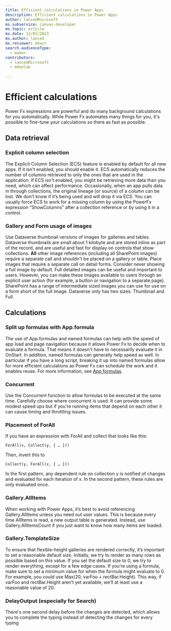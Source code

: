 ```yaml
---
title: Efficient calculations in Power Apps  
description: Efficient calculations in Power Apps  
author: lancedMicrosoft
ms.subservice: canvas-developer
ms.topic: article
ms.date: 12/01/2023
ms.author: lanced
ms.reviewer: mkaur
search.audienceType:
  - maker
contributors:
  - lancedMicrosoft
  - mduelae
  
---
```

# Efficient calculations

Power Fx expressions are powerful and do many background calculations for you automatically. While Power Fx automates many things for you, it's possible to fine-tune your calculations so there as fast as possible. 

## Data retrieval 

### Explicit column selection
The Explicit Column Selection (ECS) feature is enabled by default for all new apps. If it isn't enabled, you should enable it. ECS automatically reduces the number of columns retrieved to only the ones that are used in the application. If ECS isn't enabled, you might be retrieving more data than you need, which can affect performance. Occasionally, when an app pulls data in through collections, the original lineage (or source) of a column can be lost. We don't know if it’s being used and will drop it via ECS. You can usually force ECS to work for a missing column by using the PowerFx expression “ShowColumns” after a collection reference or by using it in a control.

### Gallery and Form usage of images
Use Dataverse thumbnail versions of images for galleries and tables. Dataverse thumbnails are small about 1 kilobyte and are stored inline as part of the record, and are useful and fast for display on controls that show collections. **All** other image references (including all SharePoint images) require a separate call and shouldn't be placed on a gallery or table. Place images that require a separate call on detail forms. Consider never showing a full image by default. Full detailed images can be useful and important to users. However, you can make these images available to users through an explicit user action (for example, a button or navigation to a separate page). SharePoint has a range of intermediate sized images you can use for use on a form short of the full image. Dataverse only has two sizes: Thumbnail and Full.

## Calculations

### Split up formulas with App.formula
The use of App.formulas and named formulas can help with the speed of app load and page navigation because it allows Power Fx to decide when to evaluate a formula. That means it doesn't have to necessarily evaluate it in OnStart.  In addition, named formulas can generally help speed as well. In particular if you have a long script, breaking it up into named formulas allow for more efficient calculations as Power Fx can schedule the work and it enables reuse. For more information, see [App formulas](/power-platform/power-fx/reference/object-app.md).

### Concurrent
Use the Concurrent function to allow formulas to be executed at the same time. Carefully choose where concurrent is used. It can provide some modest speed  ups but if you're running items that depend on each other it can cause timing and throttling issues.  

### Placement of ForAll
If you have an expression with ForAll and collect that looks like this:
```powerapps-dot
ForAll(x, Collect(y, { … }))
```
Then, invert this to 
```powerapps-dot
Collect(y, ForAll(x, { … }))
```
In the first pattern, any dependent rule on collection y is notified of changes and evaluated for each iteration of x.  In the second pattern, these rules are only evaluated once.
 
### Gallery.AllItems 
When working with Power Apps, it’s best to avoid referencing Gallery.AllItems unless you need out user values. This is because every time AllItems is read, a new output table is generated. Instead, use Gallery.AllItemsCount if you just want to know how many items are loaded.

### Gallery.TemplateSize
To ensure that flexible-height galleries are rendered correctly, it’s important to set a reasonable default size. Initially, we try to render as many rows as possible based on this value. If you set the default size to 0, we try to render everything, except for a few edge cases. If you’re using a formula, make sure to set a minimum value for when the formula might evaluate to 0. For example, you could use Max(20, varFoo + rectBar.Height). This way, if varFoo and rectBar.Height aren’t yet available, we’ll at least use a reasonable value of 20.

### DelayOutput (especially for Search)
 There's one second delay before the changes are detected, which allows you to complete the typing instead of detecting the changes for every typing 



